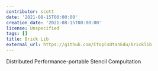 ```yaml
---
contributor: scott
date: '2021-08-15T00:00:00'
creation_date: '2021-08-15T00:00:00'
license: Unspecified
tags: []
title: Brick Lib
external_url: https://github.com/CtopCsUtahEdu/bricklib
---
```


Distributed Performance-portable Stencil Compuitation
